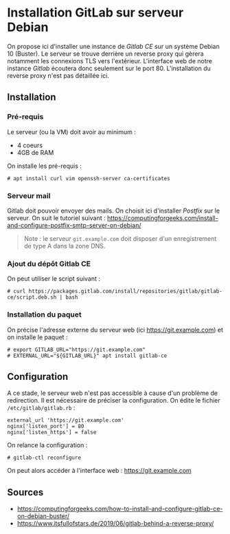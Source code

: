 Installation GitLab sur serveur Debian
======================================

On propose ici d'installer une instance de *Gitlab CE* sur un système
Debian 10 (Buster). Le serveur se trouve derrière un reverse proxy qui
gèrera notamment les connexions TLS vers l'extérieur. L'interface web de notre
instance *Gitlab* écoutera donc seulement sur le port 80. L'installation du
reverse proxy n'est pas détaillée ici.

## Installation

### Pré-requis

Le serveur (ou la VM) doit avoir au minimum :

- 4 coeurs
- 4GB de RAM

On installe les pré-requis :
```
# apt install curl vim openssh-server ca-certificates
```

### Serveur mail

Gitlab doit pouvoir envoyer des mails. On choisit ici d'installer *Postfix*
sur le serveur. On suit le tutoriel suivant :
<https://computingforgeeks.com/install-and-configure-postfix-smtp-server-on-debian/>

> Note : le serveur `git.example.com` doit disposer d'un enregistrement de
  type A dans la zone DNS.

### Ajout du dépôt Gitlab CE

On peut utiliser le script suivant :
```
# curl https://packages.gitlab.com/install/repositories/gitlab/gitlab-ce/script.deb.sh | bash
```

### Installation du paquet

On précise l'adresse externe du serveur web (ici https://git.example.com) et
on installe le paquet :
```
# export GITLAB_URL="https://git.example.com"
# EXTERNAL_URL="${GITLAB_URL}" apt install gitlab-ce
```

## Configuration

A ce stade, le serveur web n'est pas accessible à cause d'un problème de
redirection. Il est nécessaire de préciser la configuration. On édite le
fichier `/etc/gitlab/gitlab.rb` :
```
external_url 'https://git.example.com'
nginx['listen_port'] = 80
nginx['listen_https'] = false
```

On relance la configuration :
```
# gitlab-ctl reconfigure
```

On peut alors accéder à l'interface web : <https://git.example.com>


## Sources

* <https://computingforgeeks.com/how-to-install-and-configure-gitlab-ce-on-debian-buster/>
* <https://www.itsfullofstars.de/2019/06/gitlab-behind-a-reverse-proxy/>
